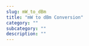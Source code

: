 ```yaml
---
slug: mW_to_dBm
title: "mW to dBm Conversion"
category: ""
subcategory: ""
description: ""
---
```


